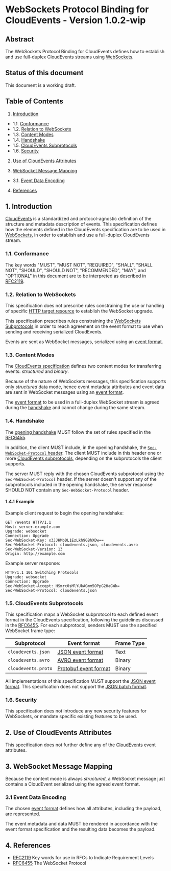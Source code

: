 # WebSockets Protocol Binding for CloudEvents - Version 1.0.2-wip

## Abstract

The WebSockets Protocol Binding for CloudEvents defines how to establish and use
full-duplex CloudEvents streams using [WebSockets][rfc6455].

## Status of this document

This document is a working draft.

## Table of Contents

1. [Introduction](#1-introduction)

- 1.1. [Conformance](#11-conformance)
- 1.2. [Relation to WebSockets](#12-relation-to-websockets)
- 1.3. [Content Modes](#13-content-modes)
- 1.4. [Handshake](#14-handshake)
- 1.5. [CloudEvents Subprotocols](#15-cloudevents-subprotocols)
- 1.6. [Security](#16-security)

2. [Use of CloudEvents Attributes](#2-use-of-cloudevents-attributes)

3. [WebSocket Message Mapping](#3-websocket-message-mapping)

- 3.1. [Event Data Encoding](#31-event-data-encoding)

4. [References](#4-references)

## 1. Introduction

[CloudEvents][ce] is a standardized and protocol-agnostic definition of the
structure and metadata description of events. This specification defines how the
elements defined in the CloudEvents specification are to be used in
[WebSockets][rfc6455], in order to establish and use a full-duplex CloudEvents
stream.

### 1.1. Conformance

The key words "MUST", "MUST NOT", "REQUIRED", "SHALL", "SHALL NOT", "SHOULD",
"SHOULD NOT", "RECOMMENDED", "MAY", and "OPTIONAL" in this document are to be
interpreted as described in [RFC2119][rfc2119].

### 1.2. Relation to WebSockets

This specification does not prescribe rules constraining the use or handling of
specific [HTTP target resource][rfc7230-section-5-1] to establish the WebSocket
upgrade.

This specification prescribes rules constraining the [WebSockets
Subprotocols][rfc6455-section-5-1] in order to reach agreement on the event
format to use when sending and receiving serialized CloudEvents.

Events are sent as WebSocket messages, serialized using an [event
format][ce-event-format].

### 1.3. Content Modes

The [CloudEvents specification][ce-message] defines two content modes for
transferring events: _structured_ and _binary_.

Because of the nature of WebSockets messages, this specification supports only
_structured_ data mode, hence event metadata attributes and event data are
sent in WebSocket messages using an [event format][ce-event-format].

The [event format][ce-event-format] to be used in a full-duplex WebSocket stream
is agreed during the [handshake](#14-handshake) and cannot change during the
same stream.

### 1.4. Handshake

The [opening handshake][rfc6455-section-1-3] MUST follow the set of rules
specified in the [RFC6455][rfc6455-section-4].

In addition, the client MUST include, in the opening handshake, the
[`Sec-WebSocket-Protocol` header][rfc6455-section-1-9]. The client MUST include
in this header one or more
[CloudEvents subprotocols](#15-cloudevents-subprotocols), depending on the
subprotocols the client supports.

The server MUST reply with the chosen CloudEvents subprotocol using the
`Sec-WebSocket-Protocol` header. If the server doesn't support any of the
subprotocols included in the opening handshake, the server response SHOULD NOT
contain any `Sec-WebSocket-Protocol` header.

#### 1.4.1 Example

Example client request to begin the opening handshake:

```text
GET /events HTTP/1.1
Host: server.example.com
Upgrade: websocket
Connection: Upgrade
Sec-WebSocket-Key: x3JJHMbDL1EzLkh9GBhXDw==
Sec-WebSocket-Protocol: cloudevents.json, cloudevents.avro
Sec-WebSocket-Version: 13
Origin: http://example.com
```

Example server response:

```text
HTTP/1.1 101 Switching Protocols
Upgrade: websocket
Connection: Upgrade
Sec-WebSocket-Accept: HSmrc0sMlYUkAGmm5OPpG2HaGWk=
Sec-WebSocket-Protocol: cloudevents.json
```

### 1.5. CloudEvents Subprotocols

This specification maps a WebSocket subprotocol to each defined event format in
the CloudEvents specification, following the guidelines discussed in the
[RFC6455][rfc6455-section-1-9]. For each subprotocol, senders MUST use the
specified WebSocket frame type:

| Subprotocol        | Event format                     | Frame Type |
| ------------------ | -------------------------------- | ---------- |
| `cloudevents.json` | [JSON event format][json-format] | Text       |
| `cloudevents.avro` | [AVRO event format][avro-format] | Binary     |
| `cloudevents.proto` | [Protobuf event format][proto-format] | Binary |

All implementations of this specification MUST support the [JSON event
format][json-format]. This specification does not support the [JSON batch
format][json-batch-format].

### 1.6. Security

This specification does not introduce any new security features for WebSockets,
or mandate specific existing features to be used.

## 2. Use of CloudEvents Attributes

This specification does not further define any of the [CloudEvents][ce] event
attributes.

## 3. WebSocket Message Mapping

Because the content mode is always _structured_, a WebSocket message just
contains a CloudEvent serialized using the agreed event format.

### 3.1 Event Data Encoding

The chosen [event format][ce-event-format] defines how all attributes, including
the payload, are represented.

The event metadata and data MUST be rendered in accordance with the event
format specification and the resulting data becomes the payload.

## 4. References

- [RFC2119][rfc2119] Key words for use in RFCs to Indicate Requirement Levels
- [RFC6455][rfc6455] The WebSocket Protocol

[ce]: ../spec.md
[ce-message]: ../spec.md#message
[ce-event-format]: ../spec.md#event-format
[json-format]: ../formats/json-format.md
[json-batch-format]: ../formats/json-format.md#4-json-batch-format
[avro-format]: ../formats/avro-format.md
[proto-format]: ../formats/protobuf-format.md
[rfc2119]: https://tools.ietf.org/html/rfc2119
[rfc6455]: https://tools.ietf.org/html/rfc6455
[rfc6455-section-1-3]: https://tools.ietf.org/html/rfc6455#section-1.3
[rfc6455-section-4]: https://tools.ietf.org/html/rfc6455#section-4
[rfc6455-section-1-9]: https://tools.ietf.org/html/rfc6455#section-1.9
[rfc7230-section-5-1]: https://datatracker.ietf.org/doc/html/rfc7230#section-5.1
[rfc6455-section-5-1]: https://datatracker.ietf.org/doc/html/rfc6455#section-5.1
